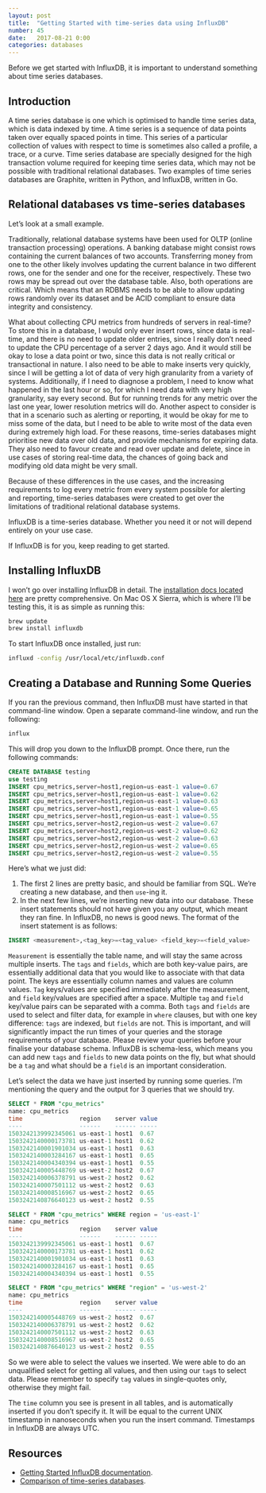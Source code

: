 ```yaml
---
layout: post
title:  "Getting Started with time-series data using InfluxDB"
number: 45
date:   2017-08-21 0:00
categories: databases
---
```

Before we get started with InfluxDB, it is important to understand something about time series databases.

## Introduction
A time series database is one which is optimised to handle time series data, which is data indexed by time. A time series is a sequence of data points taken over equally spaced points in time. This series of a particular collection of values with respect to time is sometimes also called a profile, a trace, or a curve. Time series database are specially designed for the high transaction volume required for keeping time series data, which may not be possible with traditional relational databases. Two examples of time series databases are Graphite, written in Python, and InfluxDB, written in Go.

## Relational databases vs time-series databases
Let’s look at a small example.

Traditionally, relational database systems have been used for OLTP (online transaction processing) operations. A banking database might consist rows containing the current balances of two accounts. Transferring money from one to the other likely involves updating the current balance in two different rows, one for the sender and one for the receiver, respectively. These two rows may be spread out over the database table. Also, both operations are critical. Which means that an RDBMS needs to be able to allow updating rows randomly over its dataset and be ACID compliant to ensure data integrity and consistency.

What about collecting CPU metrics from hundreds of servers in real-time? To store this in a database, I would only ever insert rows, since data is real-time, and there is no need to update older entries, since I really don’t need to update the CPU percentage of a server 2 days ago. And it would still be okay to lose a data point or two, since this data is not really critical or transactional in nature. I also need to be able to make inserts very quickly, since I will be getting a lot of data of very high granularity from a variety of systems. Additionally, if I need to diagnose a problem, I need to know what happened in the last hour or so, for which I need data with very high granularity, say every second. But for running trends for any metric over the last one year, lower resolution metrics will do. Another aspect to consider is that in a scenario such as alerting or reporting, it would be okay for me to miss some of the data, but I need to be able to write most of the data even during extremely high load. For these reasons, time-series databases might prioritise new data over old data, and provide mechanisms for expiring data. They also need to favour create and read over update and delete, since in use cases of storing real-time data, the chances of going back and modifying old data might be very small.

Because of these differences in the use cases, and the increasing requirements to log every metric from every system possible for alerting and reporting, time-series databases were created to get over the limitations of traditional relational database systems.

InfluxDB is a time-series database. Whether you need it or not will depend entirely on your use case.

If InfluxDB is for you, keep reading to get started.

## Installing InfluxDB
I won’t go over installing InfluxDB in detail. The [installation docs located here](https://docs.influxdata.com/influxdb/v0.9/introduction/installation/) are pretty comprehensive. On Mac OS X Sierra, which is where I’ll be testing this, it is as simple as running this:

```bash
brew update
brew install influxdb
```

To start InfluxDB once installed, just run:

```bash
influxd -config /usr/local/etc/influxdb.conf
```

## Creating a Database and Running Some Queries
If you ran the previous command, then InfluxDB must have started in that command-line window. Open a separate command-line window, and run the following:

```bash
influx
```

This will drop you down to the InfluxDB prompt. Once there, run the following commands:

```sql
CREATE DATABASE testing
use testing
INSERT cpu_metrics,server=host1,region=us-east-1 value=0.67
INSERT cpu_metrics,server=host1,region=us-east-1 value=0.62
INSERT cpu_metrics,server=host1,region=us-east-1 value=0.63
INSERT cpu_metrics,server=host1,region=us-east-1 value=0.65
INSERT cpu_metrics,server=host1,region=us-east-1 value=0.55
INSERT cpu_metrics,server=host2,region=us-west-2 value=0.67
INSERT cpu_metrics,server=host2,region=us-west-2 value=0.62
INSERT cpu_metrics,server=host2,region=us-west-2 value=0.63
INSERT cpu_metrics,server=host2,region=us-west-2 value=0.65
INSERT cpu_metrics,server=host2,region=us-west-2 value=0.55
```

Here’s what we just did:
1. The first 2 lines are pretty basic, and should be familiar from SQL. We’re creating a new database, and then `use`-ing it.
2. In the next few lines, we’re inserting new data into our database. These insert statements should not have given you any output, which meant they ran fine. In InfluxDB, no news is good news. The format of the insert statement is as follows:

```sql
INSERT <measurement>,<tag_key>=<tag_value> <field_key>=<field_value>
```

`Measurement` is essentially the table name, and will stay the same across multiple inserts. The `tags` and `fields`, which are both key-value pairs, are essentially additional data that you would like to associate with that data point. The keys are essentially column names and values are column values. `Tag` keys/values are specified immediately after the measurement, and `field` key/values are specified after a space. Multiple `tag` and `field` key/value pairs can be separated with a comma. Both `tags` and `fields` are used to select and filter data, for example in `where` clauses, but with one key difference: `tags` are indexed, but `fields` are not. This is important, and will significantly impact the run times of your queries and the storage requirements of your database. Please review your queries before your finalise your database schema. InfluxDB is schema-less, which means you can add new `tags` and `fields` to new data points on the fly, but what should be a `tag` and what should be a `field` is an important consideration.

Let’s select the data we have just inserted by running some queries. I’m mentioning the query and the output for 3 queries that we should try.

```sql
SELECT * FROM "cpu_metrics"
name: cpu_metrics
time                region    server value
----                ------    ------ -----
1503242139992345061 us-east-1 host1  0.67
1503242140000173781 us-east-1 host1  0.62
1503242140001901034 us-east-1 host1  0.63
1503242140003284167 us-east-1 host1  0.65
1503242140004340394 us-east-1 host1  0.55
1503242140005448769 us-west-2 host2  0.67
1503242140006378791 us-west-2 host2  0.62
1503242140007501112 us-west-2 host2  0.63
1503242140008516967 us-west-2 host2  0.65
1503242140876640123 us-west-2 host2  0.55
```

```sql
SELECT * FROM "cpu_metrics" WHERE region = 'us-east-1'
name: cpu_metrics
time                region    server value
----                ------    ------ -----
1503242139992345061 us-east-1 host1  0.67
1503242140000173781 us-east-1 host1  0.62
1503242140001901034 us-east-1 host1  0.63
1503242140003284167 us-east-1 host1  0.65
1503242140004340394 us-east-1 host1  0.55
```

```sql
SELECT * FROM "cpu_metrics" WHERE "region" = 'us-west-2'
name: cpu_metrics
time                region    server value
----                ------    ------ -----
1503242140005448769 us-west-2 host2  0.67
1503242140006378791 us-west-2 host2  0.62
1503242140007501112 us-west-2 host2  0.63
1503242140008516967 us-west-2 host2  0.65
1503242140876640123 us-west-2 host2  0.55
```

So we were able to select the values we inserted. We were able to do an unqualified select for getting all values, and then using our `tag`s to select data. Please remember to specify `tag` values in single-quotes only, otherwise they might fail.

The `time` column you see is present in all tables, and is automatically inserted if you don’t specify it. It will be equal to the current UNIX timestamp in nanoseconds when you run the insert command. Timestamps in InfluxDB are always UTC.

## Resources
- [Getting Started InfluxDB documentation](https://docs.influxdata.com/influxdb/v0.9/introduction/getting_started/).
- [Comparison of time-series databases](https://blog.outlyer.com/top10-open-source-time-series-databases).